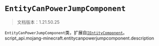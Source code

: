 # `EntityCanPowerJumpComponent`

> 文档版本：1.21.50.25

`EntityCanPowerJumpComponent`类，扩展自[`IEntityComponent`](./ientitycomponent.md)。script_api.mojang-minecraft.entitycanpowerjumpcomponent.description
